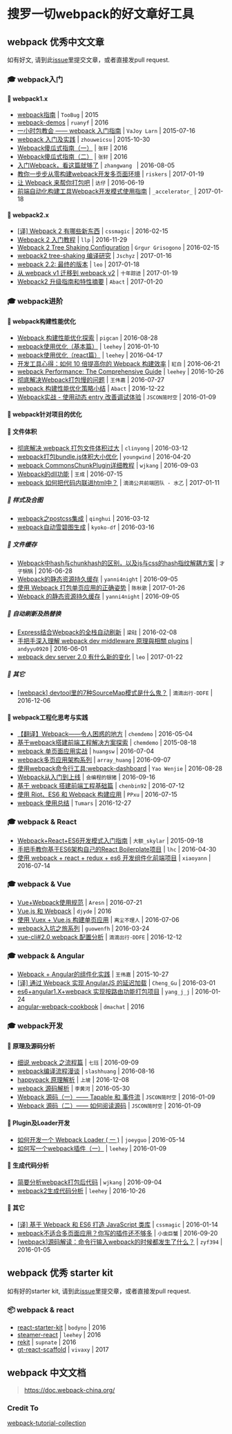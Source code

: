 # 搜罗一切webpack的好文章好工具


## webpack 优秀中文文章


如有好文, 请到此[issue](https://github.com/webpack-china/webpack-articles-cn/issues/1)里提交文章，或者直接发pull request.

### :mortar_board: webpack入门

#### :closed_book: webpack1.x
* [webpack指南](https://webpack.toobug.net/zh-cn/) | `TooBug` | 2015
* [webpack-demos](https://github.com/ruanyf/webpack-demos) | `ruanyf` | 2016
* [一小时包教会 —— webpack 入门指南](http://www.cnblogs.com/vajoy/p/4650467.html) | `VaJoy Larn` | 2015-07-16
* [webpack 入门及实践](http://www.w3ctech.com//topic/1557) | `zhouweicsu` | 2015-10-30
* [Webpack傻瓜式指南（一）](http://zhuanlan.zhihu.com/FrontendMagazine/20367175) | `张轩` | 2016
* [Webpack傻瓜式指南（二）](http://zhuanlan.zhihu.com/FrontendMagazine/20397902) | `张轩` | 2016
* [入门Webpack，看这篇就够了](http://www.jianshu.com/p/42e11515c10f) | `zhangwang ` | 2016-08-05
* [教你一步步从零构建webpack开发多页面环境](https://github.com/riskers/blog/issues/27) | `riskers` | 2017-01-19
* [让 Webpack 来帮你打包吧](https://blog.zhangjd.me/2016/06/19/webpack-your-bags/) | `达仔` | 2016-06-19
* [前端自动化构建工具Webpack开发模式使用指南](http://blog.csdn.net/q1056843325/article/details/54600090) | `_accelerator_` | 2017-01-18

#### :closed_book: webpack2.x
* [[译] Webpack 2 有哪些新东西](https://github.com/cssmagic/blog/issues/58) | `cssmagic` | 2016-02-15
* [ Webpack 2 入门教程](https://llp0574.github.io/2016/11/29/getting-started-with-webpack2/) | `llp` | 2016-11-29
* [Webpack 2 Tree Shaking Configuration](https://medium.com/modus-create-front-end-development/webpack-2-tree-shaking-configuration-9f1de90f3233#.s0tndmlnq) | `Grgur Grisogono` | 2016-02-15
* [webpack2 tree-shaking 编译研究](https://github.com/Jschyz/webpack-tree-shaking) | `Jschyz` | 2017-01-16
* [webpack 2.2: 最终的版本](https://github.com/huangtubiao/webpack-translate/issues/1) | `leo` | 2017-01-18
* [从 webpack v1 迁移到 webpack v2](http://www.zcfy.cc/article/migrating-from-v1-to-v2-2378.html) | `十年踪迹` | 2017-01-19
* [Webpack2 升级指南和特性摘要](https://segmentfault.com/a/1190000008181955) | `Abact` | 2017-01-20



### :mortar_board: webpack进阶

#### :closed_book: webpack构建性能优化
* [Webpack 构建性能优化探索](https://github.com/pigcan/blog/issues/1) | `pigcan` | 2016-08-28
* [webpack使用优化（基本篇）](https://github.com/lcxfs1991/blog/issues/2) | `leehey` | 2016-01-10
* [webpack使用优化（react篇）](https://github.com/lcxfs1991/blog/issues/7) | `leehey` | 2016-04-17
* [开发工具心得：如何 10 倍提高你的 Webpack 构建效率](https://segmentfault.com/a/1190000005770042) | `紅白` | 2016-06-21
* [webpack Performance: The Comprehensive Guide](https://github.com/lcxfs1991/blog/issues/15) | `leehey` | 2016-10-26
* [彻底解决Webpack打包慢的问题](https://segmentfault.com/a/1190000006087638) | `王伟嘉` | 2016-07-27
* [webpack 构建性能优化策略小结](https://segmentfault.com/a/1190000007891318) | `Abact` | 2016-12-22
* [Webpack实战 - 使用动态 entry 改善调试体验](https://segmentfault.com/a/1190000008055046) | `JSCON简时空` | 2016-01-09


#### :closed_book: webpack针对项目的优化
#### :book: 文件体积
* [彻底解决 webpack 打包文件体积过大](http://www.jianshu.com/p/a64735eb0e2b) | `clinyong` | 2016-03-12
* [webpack打包bundle.js体积大小优化](https://github.com/youngwind/blog/issues/65) | `youngwind` | 2016-04-20
* [webpack CommonsChunkPlugin详细教程](https://segmentfault.com/a/1190000006808865) | `wjkang` | 2016-09-03
* [Webpack的dll功能](https://segmentfault.com/a/1190000005969643) | `王成` | 2016-07-15
* [webpack 如何把代码内联进html中？](https://gold.xitu.io/post/587476168d6d810058a0a18a) | `滴滴公共前端团队 - 水乙` | 2017-01-11


##### :book: 样式及合图
* [webpack之postcss集成](https://segmentfault.com/a/1190000004592944) | `qinghui` | 2016-03-12
* [webpack自动雪碧图生成](http://kyon-df.com/2016/03/16/webpack_auto_sprites/) | `kyoko-df` | 2016-03-16


##### :book: 文件缓存
* [Webpack中hash与chunkhash的区别，以及js与css的hash指纹解耦方案](http://www.cnblogs.com/ihardcoder/p/5623411.html) | `才子锅锅` | 2016-06-28
* [Webpack的静态资源持久缓存](http://zcfy.cc/article/long-term-caching-of-static-assets-with-webpack-1204.html) | `yanni4night` | 2016-09-05
* [使用 Webpack 打包单页应用的正确姿势](http://geek.csdn.net/news/detail/135599) | `陈秋歌` | 2017-01-26
* [Webpack 的静态资源持久缓存](http://www.zcfy.cc/article/long-term-caching-of-static-assets-with-webpack-1204.html) | `yanni4night` | 2016-09-05


##### :book: 自动刷新及热替换
* [Express结合Webpack的全栈自动刷新](http://acgtofe.com/posts/2016/02/full-live-reload-for-express-with-webpack) | `梁砫` | 2016-02-08
* [手把手深入理解 webpack dev middleware 原理與相關 plugins](https://segmentfault.com/a/1190000005614604#articleHeader11) | `andyyu0920` | 2016-06-01
* [webpack dev server 2.0 有什么新的变化](https://github.com/huangtubiao/webpack-translate/issues/2) | `leo` | 2017-01-22


##### :book: 其它
* [[webpack] devtool里的7种SourceMap模式是什么鬼？](https://gold.xitu.io/post/58293502a0bb9f005767ba2f) | `滴滴出行·DDFE`  | 2016-12-06


#### :closed_book: webpack工程化思考与实践
* [【翻译】Webpack——令人困惑的地方](https://github.com/chemdemo/chemdemo.github.io/issues/13) | `chemdemo` | 2016-05-04
* [基于webpack搭建前端工程解决方案探索](https://github.com/chemdemo/chemdemo.github.io/issues/10) | `chemdemo` | 2015-08-18
* [webpack 单页面应用实战](https://segmentfault.com/a/1190000005866410#articleHeader11) | `huangsw` | 2016-07-04
* [webpack多页应用架构系列](https://segmentfault.com/a/1190000006843916#articleHeader5) | `array_huang` | 2016-09-07
* [使用webpack命令行工具:webpack-dashboard](https://yaowenjie.github.io/front-end/using-webpack-dashboard) | `Yao Wenjie` | 2016-08-28
* [Webpack从入门到上线](http://yincheng.site/webpack) | `会编程的银猪` | 2016-09-16
* [基于 webpack 搭建前端工程基础篇](https://github.com/chenbin92/react-redux-webpack-starter/issues/1)  | `chenbin92` | 2016-07-12
* [使用 Riot、ES6 和 Webpack 构建应用](http://zcfy.cc/article/building-apps-with-riot-es6-and-webpack-829.html) | `PPxu` | 2016-07-15
* [webpack 使用总结](http://www.ferecord.com/webpack-summary.html) | `Tumars` | 2016-12-27



### :mortar_board: webpack & React
* [Webpack+React+ES6开发模式入门指南](http://www.cnblogs.com/skylar/p/React-Webpack-ES6.html) | `大额_skylar` | 2015-09-18
* [手把手教你基于ES6架构自己的React Boilerplate项目](https://segmentfault.com/a/1190000005037309) | `lhc` | 2016-04-30
* [使用 webpack + react + redux + es6 开发组件化前端项目](https://segmentfault.com/a/1190000005969488) | `xiaoyann` | 2016-07-14



### :mortar_board: webpack & Vue
* [Vue+Webpack使用规范](https://www.talkingcoder.com/article/6309726065044556372) | `Aresn` | 2016-07-21
* [Vue.js 和 Webpack](http://div.io/topic/1343?page=1#5517) | `djyde` | 2016
* [使用 Vuex + Vue.js 构建单页应用](https://segmentfault.com/a/1190000005891026) | `离尘不理人` | 2016-07-06
* [webpack入坑之旅系列](http://blog.guowenfh.com/2016/03/24/vue-webpack-01-base/) | `guowenfh` | 2016-03-24
* [vue-cli#2.0 webpack 配置分析](https://gold.xitu.io/post/584e48b2ac502e006c74a120) | `滴滴出行·DDFE`  | 2016-12-12



### :mortar_board: webpack & Angular
* [Webpack + Angular的组件化实践](https://segmentfault.com/a/1190000003915443) | `王伟嘉` | 2015-10-27
* [[译] 通过 Webpack 实现 AngularJS 的延迟加载](https://segmentfault.com/a/1190000004514747) | `Cheng_Gu` | 2016-03-01
* [es6+angular1.X+webpack 实现按路由功能打包项目](https://segmentfault.com/a/1190000004358725) | `yang_j_j` | 2016-01-24
* [angular-webpack-cookbook](http://dmachat.github.io/angular-webpack-cookbook/) | `dmachat` | 2016



### :mortar_board: webpack开发
#### :closed_book: 原理及源码分析
* [细说 webpack 之流程篇](http://taobaofed.org/blog/2016/09/09/webpack-flow/) | `七珏` | 2016-09-09
* [webpack编译流程漫谈](https://github.com/slashhuang/blog/issues/1) | `slashhuang` | 2016-08-16
* [happypack 原理解析](http://taobaofed.org/blog/2016/12/08/happypack-source-code-analysis/) | `上坡` | 2016-12-08
* [webpack 源码解析](https://lihuanghe.github.io/2016/05/30/webpack-event.html) | `李黄河` | 2016-05-30
* [Webpack 源码（一）—— Tapable 和 事件流](https://segmentfault.com/a/1190000008060440) | `JSCON简时空` | 2016-01-09
* [Webpack 源码（二）—— 如何阅读源码](https://segmentfault.com/a/1190000008060484) | `JSCON简时空` | 2016-01-09


#### :closed_book: Plugin及Loader开发
* [如何开发一个 Webpack Loader ( 一 )](https://github.com/joeyguo/blog/issues/4) | `joeyguo` | 2016-05-14
* [如何写一个webpack插件（一）](https://github.com/lcxfs1991/blog/issues/1) | `leehey` | 2016-01-09


#### :closed_book: 生成代码分析
* [简要分析webpack打包后代码](https://segmentfault.com/a/1190000006814420) | `wjkang` | 2016-09-04
* [webpack2生成代码分析](https://github.com/lcxfs1991/blog/issues/14) | `leehey` | 2016-10-26


#### :closed_book: 其它
* [[译] 基于 Webpack 和 ES6 打造 JavaScript 类库](https://github.com/cssmagic/blog/issues/56) | `cssmagic` | 2016-01-14
* [webpack不适合多页面应用？你写的插件还不够多](http://www.jianshu.com/p/f6a2a47d084d) | `小虫巨蟹` | 2016-09-20
* [[webpack]源码解读：命令行输入webpack的时候都发生了什么？](https://github.com/DDFE/DDFE-blog/issues/12) | `zyf394` | 2016-01-05




## webpack 优秀 starter kit		


如有好的starter kit, 请到此[issue](https://github.com/webpack-china/webpack-articles-cn/issues/2)里提交章，或者直接发pull request.


### :package: webpack & react
* [react-starter-kit](https://github.com/bodyno/react-starter-kit) | `bodyno` | 2016
* [steamer-react](https://github.com/SteamerTeam/steamer-react) | `leehey` | 2016
* [rekit](https://github.com/supnate/rekit) | `supnate` | 2016
* [gt-react-scaffold](https://github.com/vivaxy/gt-react-scaffold) | `vivaxy` | 2017




## webpack 中文文档


> https://doc.webpack-china.org/




### Credit To
[webpack-tutorial-collection](https://github.com/kraaas/webpack-tutorial-collection/blob/master/README.md)
